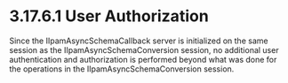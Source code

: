 <html dir="LTR" xmlns:mshelp="http://msdn.microsoft.com/mshelp" xmlns:ddue="http://ddue.schemas.microsoft.com/authoring/2003/5" xmlns:xlink="http://www.w3.org/1999/xlink" xmlns:tool="http://www.microsoft.com/tooltip">
 <body>
 <div id="header">
 <h1 class="heading">3.17.6.1 User Authorization</h1>
 </div>
 <div id="mainSection">
 <div id="mainBody">
 <div id="allHistory" class="saveHistory"></div>
 <div id="sectionSection0" class="section" name="collapseableSection">
 

<p>Since the IIpamAsyncSchemaCallback server is initialized on
the same session as the IIpamAsyncSchemaConversion session, no additional user
authentication and authorization is performed beyond what was done for the
operations in the IIpamAsyncSchemaConversion session.</p>


 </div>
 </div>
 </div>
 </body>
</html>